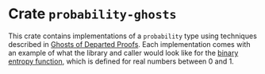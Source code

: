 # Crate `probability-ghosts`

This crate contains implementations of a `probability` type using techniques described in [Ghosts of Departed Proofs](https://kataskeue.com/gdp.pdf). Each implementation comes with an example of what the library and caller would look like for the [binary entropy function](https://en.wikipedia.org/wiki/Binary_entropy_function), which is defined for real numbers between 0 and 1.
